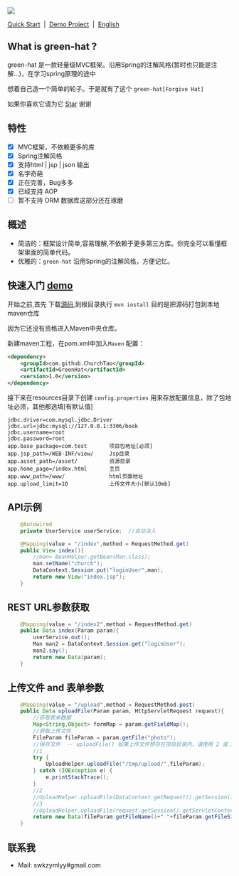 

[![](http://115.159.181.84:9000/upload/2017/07/oe28fngd7sj7ep6pn6bua4f26m.png)](https://github.com/ChurchTao/green-hat)

[Quick Start]()&nbsp; | &nbsp;[Demo Project](https://github.com/ChurchTao/greenhat-demo)&nbsp; | &nbsp;[English]()


## What is green-hat ?

green-hat 是一款轻量级MVC框架。沿用Spring的注解风格(暂时也只能是注解...)，在学习spring原理的途中

想着自己造一个简单的轮子。于是就有了这个 `green-hat[Forgive Hat]`

如果你喜欢它请为它 [Star](https://github.com/ChurchTao/green-hat/stargazers) 谢谢

## 特性

* [x] MVC框架，不依赖更多的库
* [x] Spring注解风格
* [x] 支持html | jsp | json 输出
* [x] 名字奇葩
* [x] 正在完善，Bug多多
* [x] 已经支持 AOP
* [ ] 暂不支持 ORM 数据库这部分还在琢磨

## 概述

* 简洁的：框架设计简单,容易理解,不依赖于更多第三方库。你完全可以看懂框架里面的简单代码。
* 优雅的：`green-hat` 沿用Spring的注解风格，方便记忆。

## 快速入门 [demo](https://github.com/ChurchTao/greenhat-demo)

开始之前,首先 下载[源码](https://github.com/ChurchTao/green-hat),到根目录执行 `mvn install` 目的是把源码打包到本地maven仓库

因为它还没有资格进入Maven中央仓库。

新建maven工程，在pom.xml中加入`Maven` 配置：

```xml
<dependency>
    <groupId>com.github.ChurchTao</groupId>
    <artifactId>GreenHat</artifactId>
    <version>1.0</version>
</dependency>
```

接下来在resources目录下创建 `config.properties` 用来存放配置信息，除了包地址必须，其他都选填[有默认值]

```properties
jdbc.driver=com.mysql.jdbc.Driver
jdbc.url=jdbc:mysql://127.0.0.1:3306/book
jdbc.username=root
jdbc.password=root
app.base_package=com.test       项目包地址[必须]
app.jsp_path=/WEB-INF/view/     Jsp目录
app.asset_path=/asset/          资源目录
app.home_page=/index.html       主页
app.www_path=/www/              html页面地址
app.upload_limit=10             上传文件大小[默认10mb]
```

## API示例

```java
    @Autowired
    private UserService userService;  //自动注入

    @Mapping(value = "/index",method = RequestMethod.get)
    public View index(){
        //man= BeanHelper.getBean(Man.class);
        man.setName("church");
        DataContext.Session.put("loginUser",man);
        return new View("index.jsp");
    }
```

## REST URL参数获取

```java
    @Mapping(value = "/index2",method = RequestMethod.get)
    public Data index(Param param){
        userService.out();
        Man man2 = DataContext.Session.get("loginUser");
        man2.say();
        return new Data(param);
    }
```

## 上传文件 and 表单参数

```java
    @Mapping(value = "/upload",method = RequestMethod.post)
    public Data uploadFile(Param param, HttpServletRequest request){
        //获取表单数据
        Map<String,Object> formMap = param.getFieldMap();
        //获取上传文件
        FileParam fileParam = param.getFile("photo");
        //保存文件  -- uploadFile() 如果上传文件想存在项目目录内，请使用 2 或 3
        //1
        try {
            UploadHelper.uploadFile("/tmp/upload/",fileParam);
        } catch (IOException e) {
            e.printStackTrace();
        }
        //2
        //UploadHelper.uploadFile(DataContext.getRequest().getSession().getServletContext().getRealPath("/tmp/upload/"),fileParam);
        //3
        //UploadHelper.uploadFile(request.getSession().getServletContext().getRealPath("/tmp/upload/"),fileParam);
        return new Data(fileParam.getFileName()+" "+fileParam.getFileSize());
    }
```

## 联系我

- Mail: swkzymlyy#gmail.com

